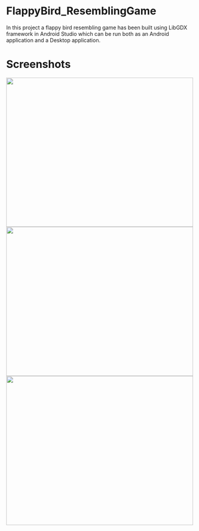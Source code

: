 # FlappyBird_ResemblingGame

In this project a flappy bird resembling game has been built using LibGDX framework in Android Studio which can be run both as an Android application and a Desktop application. 

# Screenshots

<img src="https://cloud.githubusercontent.com/assets/16362957/20455286/75591dcc-ae7e-11e6-9ad7-bdc6ad7d9835.JPG" height="400" width="500">
<img src="https://cloud.githubusercontent.com/assets/16362957/20455287/7601d340-ae7e-11e6-95c0-37271189478b.JPG" height="400" width="500">
<img src="https://cloud.githubusercontent.com/assets/16362957/20455288/77390120-ae7e-11e6-9662-bf148cb53616.JPG" height="400" width="500">
